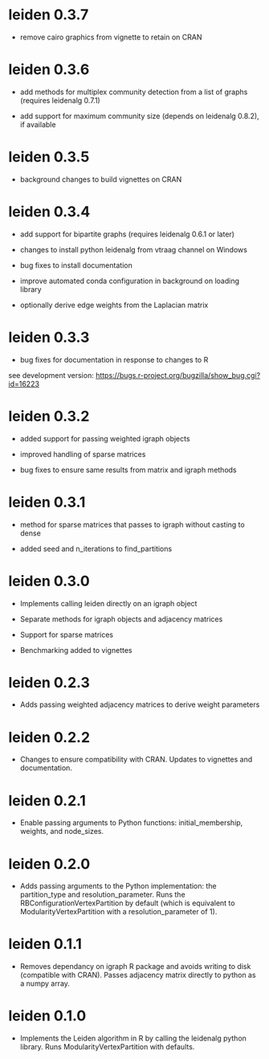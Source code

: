 # leiden 0.3.7

* remove cairo graphics from vignette to retain on CRAN

# leiden 0.3.6

* add methods for multiplex community detection from a list of graphs (requires leidenalg 0.7.1)

* add support for maximum community size (depends on leidenalg 0.8.2), if available

# leiden 0.3.5

* background changes to build vignettes on CRAN

# leiden 0.3.4

* add support for bipartite graphs (requires leidenalg 0.6.1 or later)

* changes to install python leidenalg from vtraag channel on Windows

* bug fixes to install documentation

* improve automated conda configuration in background on loading library

* optionally derive edge weights from the Laplacian matrix

# leiden 0.3.3

* bug fixes for documentation in response to changes to R

see development version: https://bugs.r-project.org/bugzilla/show_bug.cgi?id=16223

# leiden 0.3.2

* added support for passing weighted igraph objects

* improved handling of sparse matrices

* bug fixes to ensure same results from matrix and igraph methods

# leiden 0.3.1

* method for sparse matrices that passes to igraph without casting to dense

* added seed and n_iterations to find_partitions

# leiden 0.3.0

* Implements calling leiden directly on an igraph object

* Separate methods for igraph objects and adjacency matrices

* Support for sparse matrices

* Benchmarking added to vignettes

# leiden 0.2.3

* Adds passing weighted adjacency matrices to derive weight parameters

# leiden 0.2.2

* Changes to ensure compatibility with CRAN. Updates to vignettes and documentation.

# leiden 0.2.1

* Enable passing arguments to Python functions: initial_membership, weights, and
node_sizes.

# leiden 0.2.0

* Adds passing arguments to the Python implementation: the partition_type and resolution_parameter. Runs the RBConfigurationVertexPartition by default (which is equivalent to ModularityVertexPartition with a resolution_parameter of 1).

# leiden 0.1.1

* Removes dependancy on igraph R package and avoids writing to disk (compatible with CRAN). Passes adjacency matrix directly to python as a numpy array.

# leiden 0.1.0

* Implements the Leiden algorithm in R by calling the leidenalg python library. Runs ModularityVertexPartition with defaults.
